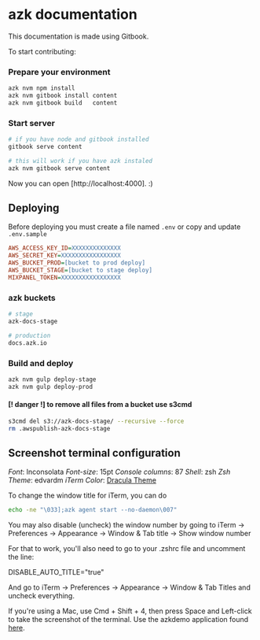 # azk documentation

This documentation is made using Gitbook.

To start contributing:

### Prepare your environment

```sh
azk nvm npm install
azk nvm gitbook install content
azk nvm gitbook build   content
```

### Start server

```sh
# if you have node and gitbook installed
gitbook serve content

# this will work if you have azk instaled
azk nvm gitbook serve content
```

Now you can open [http://localhost:4000]. :)

## Deploying

Before deploying you must create a file named `.env` or copy and update `.env.sample`

```ini
AWS_ACCESS_KEY_ID=XXXXXXXXXXXXXX
AWS_SECRET_KEY=XXXXXXXXXXXXXXXXX
AWS_BUCKET_PROD=[bucket to prod deploy]
AWS_BUCKET_STAGE=[bucket to stage deploy]
MIXPANEL_TOKEN=XXXXXXXXXXXXXXXXX
```

### azk buckets

```sh
# stage
azk-docs-stage

# production
docs.azk.io
```

### Build and deploy

```sh
azk nvm gulp deploy-stage
azk nvm gulp deploy-prod
```

#### [! danger !] to remove all files from a bucket use s3cmd

```sh
s3cmd del s3://azk-docs-stage/ --recursive --force
rm .awspublish-azk-docs-stage
```

## Screenshot terminal configuration

_Font_: Inconsolata
_Font-size_: 15pt
_Console columns_: 87
_Shell_: zsh
_Zsh Theme_: edvardm
_iTerm Color_: [Dracula Theme](https://github.com/zenorocha/dracula-theme)

To change the window title for iTerm, you can do

```sh
echo -ne "\033];azk agent start --no-daemon\007"
```

You may also disable (uncheck) the window number by going to iTerm -> Preferences -> Appearance -> Window & Tab title -> Show window number

For that to work, you'll also need to go to your .zshrc file and uncomment the line:

DISABLE_AUTO_TITLE="true"

And go to iTerm -> Preferences -> Appearance -> Window & Tab Titles and uncheck everything.

If you're using a Mac, use Cmd + Shift + 4, then press Space and Left-click to take the screenshot of the terminal. Use the azkdemo application found [here](https://github.com/azukiapp/azkdemo).
